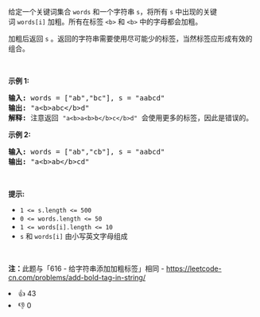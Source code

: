 <p>给定一个关键词集合&nbsp;<code>words</code> 和一个字符串&nbsp;<code>s</code>，将所有 <code>s</code> 中出现的关键词&nbsp;<code>words[i]</code>&nbsp;加粗。所有在标签&nbsp;<code>&lt;b&gt;</code>&nbsp;和&nbsp;<code>&lt;b&gt;</code>&nbsp;中的字母都会加粗。</p>

<p>加粗后返回 <code>s</code> 。返回的字符串需要使用尽可能少的标签，当然标签应形成有效的组合。</p>

<p>&nbsp;</p>

<p><strong>示例 1:</strong></p>

<pre>
<strong>输入:</strong> words = ["ab","bc"], s = "aabcd"
<strong>输出:</strong> "a&lt;b&gt;abc&lt;/b&gt;d"
<strong>解释: </strong>注意返回 <code>"a&lt;b&gt;a&lt;b&gt;b&lt;/b&gt;c&lt;/b&gt;d"</code> 会使用更多的标签，因此是错误的。
</pre>

<p><strong>示例 2:</strong></p>

<pre>
<strong>输入:</strong> words = ["ab","cb"], s = "aabcd"
<strong>输出:</strong> "a&lt;b&gt;ab&lt;/b&gt;cd"
</pre>

<p>&nbsp;</p>

<p><strong>提示:</strong></p>

<ul>
	<li><code>1 &lt;= s.length &lt;= 500</code></li>
	<li><code>0 &lt;= words.length &lt;= 50</code></li>
	<li><code>1 &lt;= words[i].length &lt;= 10</code></li>
	<li><code>s</code>&nbsp;和&nbsp;<code>words[i]</code>&nbsp;由小写英文字母组成</li>
</ul>

<p>&nbsp;</p>

<p><strong>注：</strong>此题与「616 - 给字符串添加加粗标签」相同 - <a href="https://leetcode-cn.com/problems/add-bold-tag-in-string/">https://leetcode-cn.com/problems/add-bold-tag-in-string/</a></p>
<div><li>👍 43</li><li>👎 0</li></div>